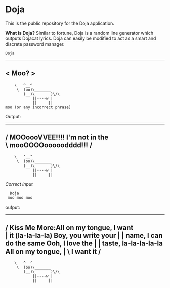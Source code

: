 # Doja
This is the public repository for the Doja application.

**What is Doja?**
Similar to fortune, Doja is a random line generator which outputs Dojacat lyrics. Doja can easily be modified to act as a smart and discrete password manager.

    Doja
    
    
______
< Moo? >
 ------
        \   ^__^
         \  (oo)\_______
            (__)\       )\/\
                ||----w |
                ||     ||
    moo (or any incorrect phrase)  
 
 
 Output:
 _______________________________
/ MOOoooVVEE!!!! I'm not in the \
\ mooOOOOooooodddd!!!           /
 -------------------------------
        \   ^__^
         \  (oo)\_______
            (__)\       )\/\
                ||----w |
                ||     ||
*Correct input* 
    
      Doja
     moo moo moo
output:
_________________________________________
/ Kiss Me More:All on my tongue, I want   \
| it (la-la-la-la) Boy, you write your    |
| name, I can do the same Ooh, I love the |
| taste, la-la-la-la-la All on my tongue, |
\ I want it                               /
 -----------------------------------------
        \   ^__^
         \  (oo)\_______
            (__)\       )\/\
                ||----w |
                ||     ||

 
